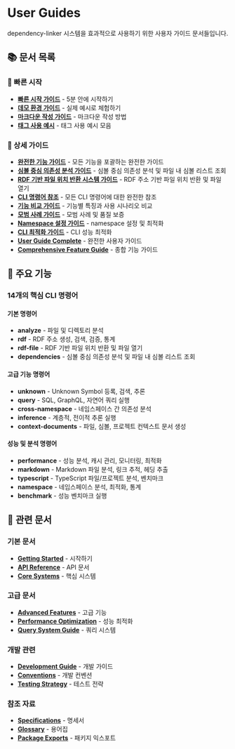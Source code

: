 # User Guides

dependency-linker 시스템을 효과적으로 사용하기 위한 사용자 가이드 문서들입니다.

## 📚 문서 목록

### 🚀 빠른 시작
- **[빠른 시작 가이드](./QUICK-START-GUIDE.md)** - 5분 안에 시작하기
- **[데모 환경 가이드](./DEMO-ENVIRONMENT-GUIDE.md)** - 실제 예시로 체험하기
- **[마크다운 작성 가이드](./MARKDOWN-WRITING-GUIDE.md)** - 마크다운 작성 방법
- **[태그 사용 예시](./TAG-USAGE-EXAMPLES.md)** - 태그 사용 예시 모음

### 📖 상세 가이드
- **[완전한 기능 가이드](./COMPLETE-FEATURE-GUIDE.md)** - 모든 기능을 포괄하는 완전한 가이드
- **[심볼 중심 의존성 분석 가이드](./SYMBOL-DEPENDENCY-ANALYSIS-GUIDE.md)** - 심볼 중심 의존성 분석 및 파일 내 심볼 리스트 조회
- **[RDF 기반 파일 위치 반환 시스템 가이드](./RDF-FILE-SYSTEM-GUIDE.md)** - RDF 주소 기반 파일 위치 반환 및 파일 열기
- **[CLI 명령어 참조](./CLI-COMMAND-REFERENCE.md)** - 모든 CLI 명령어에 대한 완전한 참조
- **[기능 비교 가이드](./FEATURE-COMPARISON.md)** - 기능별 특징과 사용 시나리오 비교
- **[모범 사례 가이드](./BEST-PRACTICES-GUIDE.md)** - 모범 사례 및 품질 보증
- **[Namespace 설정 가이드](./NAMESPACE-CONFIG-GUIDE.md)** - namespace 설정 및 최적화
- **[CLI 최적화 가이드](./CLI-OPTIMIZATION-GUIDE.md)** - CLI 성능 최적화
- **[User Guide Complete](./USER-GUIDE-COMPLETE.md)** - 완전한 사용자 가이드
- **[Comprehensive Feature Guide](./COMPREHENSIVE-FEATURE-GUIDE.md)** - 종합 기능 가이드

## 🎯 주요 기능

### 14개의 핵심 CLI 명령어

#### 기본 명령어
- **analyze** - 파일 및 디렉토리 분석
- **rdf** - RDF 주소 생성, 검색, 검증, 통계
- **rdf-file** - RDF 기반 파일 위치 반환 및 파일 열기
- **dependencies** - 심볼 중심 의존성 분석 및 파일 내 심볼 리스트 조회

#### 고급 기능 명령어
- **unknown** - Unknown Symbol 등록, 검색, 추론
- **query** - SQL, GraphQL, 자연어 쿼리 실행
- **cross-namespace** - 네임스페이스 간 의존성 분석
- **inference** - 계층적, 전이적 추론 실행
- **context-documents** - 파일, 심볼, 프로젝트 컨텍스트 문서 생성

#### 성능 및 분석 명령어
- **performance** - 성능 분석, 캐시 관리, 모니터링, 최적화
- **markdown** - Markdown 파일 분석, 링크 추적, 헤딩 추출
- **typescript** - TypeScript 파일/프로젝트 분석, 벤치마크
- **namespace** - 네임스페이스 분석, 최적화, 통계
- **benchmark** - 성능 벤치마크 실행

## 📖 관련 문서

### 기본 문서
- **[Getting Started](../01-getting-started/README.md)** - 시작하기
- **[API Reference](../03-api-reference/README.md)** - API 문서
- **[Core Systems](../04-core-systems/README.md)** - 핵심 시스템

### 고급 문서
- **[Advanced Features](../05-advanced-features/README.md)** - 고급 기능
- **[Performance Optimization](../05-advanced-features/PERFORMANCE-OPTIMIZATION.md)** - 성능 최적화
- **[Query System Guide](../04-core-systems/QUERY-SYSTEM-GUIDE.md)** - 쿼리 시스템

### 개발 관련
- **[Development Guide](../06-development/README.md)** - 개발 가이드
- **[Conventions](../06-development/CONVENTIONS.md)** - 개발 컨벤션
- **[Testing Strategy](../06-development/testing-strategy.md)** - 테스트 전략

### 참조 자료
- **[Specifications](../07-specifications/README.md)** - 명세서
- **[Glossary](../08-reference/GLOSSARY.md)** - 용어집
- **[Package Exports](../08-reference/PACKAGE_EXPORTS.md)** - 패키지 익스포트
